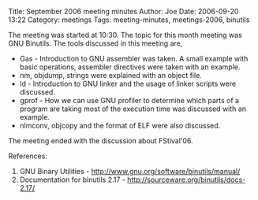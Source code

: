 Title: September 2006 meeting minutes
Author: Joe
Date: 2006-09-20 13:22
Category: meetings
Tags: meeting-minutes, meetings-2006, binutils



The meeting was started at 10:30. The topic for this month meeting was GNU Binutils. The tools discussed in this meeting are,

* Gas - Introduction to GNU assembler was taken. A small example with basic operations, assembler directives were taken with an example.
* nm, objdump, strings were explained with an object file.
* ld - Introduction to GNU linker and the usage of linker scripts were discussed.
* gprof - How we can use GNU profiler to determine which parts of a program are taking most of the execution time was discussed with an example.
* nlmconv, objcopy and the format of ELF were also discussed.

The meeting ended with the discussion about FStival'06.

References:
1) GNU Binary Utilities - http://www.gnu.org/software/binutils/manual/
2) Documentation for binutils 2.17 - http://sourceware.org/binutils/docs-2.17/
